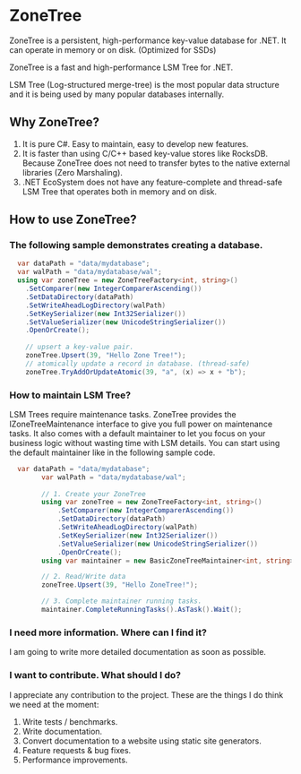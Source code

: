 # ZoneTree
ZoneTree is a persistent, high-performance key-value database for .NET.
It can operate in memory or on disk. (Optimized for SSDs)

ZoneTree is a fast and high-performance LSM Tree for .NET. 

LSM Tree (Log-structured merge-tree) is the most popular data structure and it is being used by many popular databases internally.

## Why ZoneTree?
1. It is pure C#. Easy to maintain, easy to develop new features.
2. It is faster than using C/C++ based key-value stores like RocksDB. Because ZoneTree does not need to transfer bytes to the native external libraries (Zero Marshaling).
3. .NET EcoSystem does not have any feature-complete and thread-safe LSM Tree that operates both in memory and on disk.

## How to use ZoneTree?

### The following sample demonstrates creating a database.
```c#
  var dataPath = "data/mydatabase";
  var walPath = "data/mydatabase/wal";
  using var zoneTree = new ZoneTreeFactory<int, string>()
    .SetComparer(new IntegerComparerAscending())
    .SetDataDirectory(dataPath)
    .SetWriteAheadLogDirectory(walPath)
    .SetKeySerializer(new Int32Serializer())
    .SetValueSerializer(new UnicodeStringSerializer())
    .OpenOrCreate();
    
    // upsert a key-value pair.
    zoneTree.Upsert(39, "Hello Zone Tree!");
    // atomically update a record in database. (thread-safe)
    zoneTree.TryAddOrUpdateAtomic(39, "a", (x) => x + "b");
```
### How to maintain LSM Tree?
LSM Trees require maintenance tasks. ZoneTree provides the IZoneTreeMaintenance interface to give you full power on maintenance tasks.
It also comes with a default maintainer to let you focus on your business logic without wasting time with LSM details.
You can start using the default maintainer like in the following sample code.
```c#
  var dataPath = "data/mydatabase";
        var walPath = "data/mydatabase/wal";
        
        // 1. Create your ZoneTree
        using var zoneTree = new ZoneTreeFactory<int, string>()
            .SetComparer(new IntegerComparerAscending())
            .SetDataDirectory(dataPath)
            .SetWriteAheadLogDirectory(walPath)
            .SetKeySerializer(new Int32Serializer())
            .SetValueSerializer(new UnicodeStringSerializer())
            .OpenOrCreate();
        using var maintainer = new BasicZoneTreeMaintainer<int, string>(zoneTree);

        // 2. Read/Write data
        zoneTree.Upsert(39, "Hello ZoneTree!");

        // 3. Complete maintainer running tasks.
        maintainer.CompleteRunningTasks().AsTask().Wait();
```

### I need more information. Where can I find it?
I am going to write more detailed documentation as soon as possible.

### I want to contribute. What should I do?
I appreciate any contribution to the project.
These are the things I do think we need at the moment:
1. Write tests / benchmarks.
2. Write documentation.
3. Convert documentation to a website using static site generators.
4. Feature requests & bug fixes.
5. Performance improvements.
